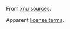From [xnu sources](http://www.opensource.apple.com/source/xnu/xnu-1456.1.26/iokit/Kernel/WKdm.h).

Apparent [license terms](http://www.opensource.apple.com/source/xnu/xnu-1456.1.26/APPLE_LICENSE).
